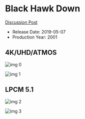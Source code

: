 # Black Hawk Down

[Discussion Post](https://www.avsforum.com/threads/bass-eq-for-filtered-movies.2995212/post-57725638)

* Release Date: 2019-05-07
* Production Year: 2001

## 4K/UHD/ATMOS

![img 0](https://i.imgur.com/woeqiYs.jpg)

![img 1](https://i.imgur.com/fiOZGjo.jpg)

## LPCM 5.1

![img 2](https://i.imgur.com/43iFNyr.jpg)

![img 3](https://i.imgur.com/NXELYDi.jpg)

